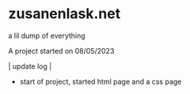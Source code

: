 # zusanenlask.net
a lil dump of everything 

A project started on 08/05/2023

|      update log      |
 - start of project, started html page and a css page
